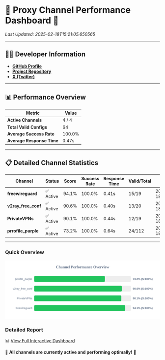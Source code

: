 # 🌟 Proxy Channel Performance Dashboard 🌟

_Last Updated: 2025-02-18T15:21:05.650565_

---

## 👩‍💻 Developer Information

- **[GitHub Profile](https://github.com/4n0nymou3)**  
- **[Project Repository](https://github.com/4n0nymou3/multi-proxy-config-fetcher)**  
- **[X (Twitter)](https://x.com/4n0nymou3)**  

---

## 📊 Performance Overview

| Metric                | Value       |
|-----------------------|-------------|
| **Active Channels**   | 4 / 4       |
| **Total Valid Configs** | 64          |
| **Average Success Rate** | 100.0%      |
| **Average Response Time** | 0.47s       |

---

## 📋 Detailed Channel Statistics

| Channel          | Status     | Score  | Success Rate | Response Time | Valid/Total | Last Success               |
|------------------|------------|--------|--------------|---------------|-------------|----------------------------|
| **freewireguard**  | ✅ Active  | 94.1%  | 100.0% | 0.41s         | 15/19       | 2025-02-18T15:21:05.648774 |
| **v2ray_free_conf**  | ✅ Active  | 90.6%  | 100.0% | 0.40s         | 13/20       | 2025-02-18T15:21:04.741371 |
| **PrivateVPNs**  | ✅ Active  | 90.1%  | 100.0% | 0.44s         | 12/19       | 2025-02-18T15:21:05.211755 |
| **prrofile_purple**  | ✅ Active  | 73.2%  | 100.0% | 0.64s         | 24/112       | 2025-02-18T15:21:04.282687 |

---

### Quick Overview
<div align="center">
  <a href="https://raw.githubusercontent.com/nullluser/NullRepo/refs/heads/main/assets/channel_stats_chart.svg">
    <img src="https://raw.githubusercontent.com/nullluser/NullRepo/refs/heads/main/assets/channel_stats_chart.svg" alt="Source Performance Statistics" width="800">
  </a>
</div>

### Detailed Report
📊 [View Full Interactive Dashboard](https://htmlpreview.github.io/?https://github.com/nullluser/NullRepo/blob/main/assets/performance_report.html)

🎉 **All channels are currently active and performing optimally!** 🎉
